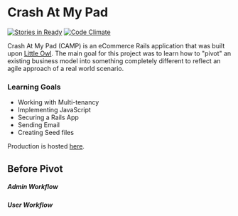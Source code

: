 # Crash At My Pad
[![Stories in Ready](https://badge.waffle.io/adamhundley/the_pivot.svg?label=ready&title=Ready)](http://waffle.io/adamhundley/the_pivot)
[![Code Climate](https://codeclimate.com/github/adamhundley/the_pivot/badges/gpa.svg)](https://codeclimate.com/github/adamhundley/the_pivot)

Crash At My Pad (CAMP) is an eCommerce Rails application that was built upon [Little Owl](https://github.com/weilandia/little_owl). The main goal for this project was to learn how to "pivot" an existing business model into something completely different to reflect an agile approach of a real world scenario.

### Learning Goals
- Working with Multi-tenancy
- Implementing JavaScript
- Securing a Rails App
- Sending Email
- Creating Seed files

Production is hosted [here](http://crashatmypad.herokuapp.com/).

## Before Pivot

##### Admin Workflow


##### User Workflow

